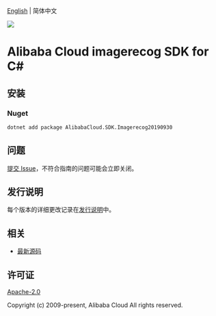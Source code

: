 [English](README.md) | 简体中文

![](https://aliyunsdk-pages.alicdn.com/icons/AlibabaCloud.svg)

# Alibaba Cloud imagerecog SDK for C#

## 安装

### Nuget

```bash
dotnet add package AlibabaCloud.SDK.Imagerecog20190930
```

## 问题

[提交 Issue](https://github.com/aliyun/alibabacloud-csharp-sdk/issues/new)，不符合指南的问题可能会立即关闭。

## 发行说明

每个版本的详细更改记录在[发行说明](./ChangeLog.md)中。

## 相关

* [最新源码](https://github.com/aliyun/alibabacloud-csharp-sdk/)

## 许可证

[Apache-2.0](http://www.apache.org/licenses/LICENSE-2.0)

Copyright (c) 2009-present, Alibaba Cloud All rights reserved.
